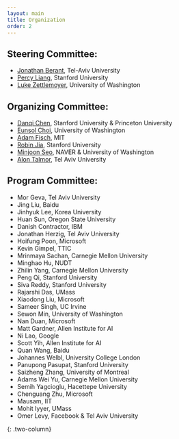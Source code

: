 ```yaml
---
layout: main
title: Organization
order: 2
---
```

## Steering Committee:
- [Jonathan Berant](http://www.cs.tau.ac.il/~joberant/), Tel-Aviv University
- [Percy Liang](https://cs.stanford.edu/~pliang/), Stanford University
- [Luke Zettlemoyer](https://www.cs.washington.edu/people/faculty/lsz), University of Washington

## Organizing Committee:
- [Danqi Chen](http://cs.stanford.edu/people/danqi/), Stanford University & Princeton University
- [Eunsol Choi](https://homes.cs.washington.edu/~eunsol/home.html), University of Washington
- [Adam Fisch](https://people.csail.mit.edu/fisch/), MIT
- [Robin Jia](http://stanford.edu/~robinjia/), Stanford University 
- [Minjoon Seo](https://seominjoon.github.io/), NAVER & University of Washington
- [Alon Talmor](https://www.alontalmor.com/), Tel Aviv University

## Program Committee:
 
- Mor Geva, Tel Aviv University
- Jing Liu, Baidu
- Jinhyuk Lee, Korea University
- Huan Sun, Oregon State University
- Danish Contractor, IBM
- Jonathan Herzig, Tel Aviv University
- Hoifung Poon, Microsoft
- Kevin Gimpel, TTIC
- Mrinmaya Sachan, Carnegie Mellon University
- Minghao Hu, NUDT
- Zhilin Yang, Carnegie Mellon University
- Peng Qi, Stanford University
- Siva Reddy, Stanford University
- Rajarshi Das, UMass
- Xiaodong Liu, Microsoft
- Sameer Singh, UC Irvine
- Sewon Min, University of Washington
- Nan Duan, Microsoft
- Matt Gardner, Allen Institute for AI
- Ni Lao, Google
- Scott Yih, Allen Institute for AI
- Quan Wang, Baidu
- Johannes Welbl, University College London
- Panupong Pasupat, Stanford University
- Saizheng Zhang, University of Montreal
- Adams Wei Yu, Carnegie Mellon University
- Semih Yagcioglu, Hacettepe University
- Chenguang Zhu, Microsoft
- Mausam, IIT
- Mohit Iyyer, UMass
- Omer Levy, Facebook & Tel Aviv University


{: .two-column}
